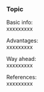 
### Topic

Basic info:  
xxxxxxxxx

Advantages:  
xxxxxxxxx

Way ahead:  
xxxxxxxxx

References:  
xxxxxxxxx
